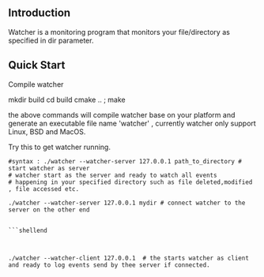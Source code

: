 Introduction
---------------
 Watcher is a monitoring program that monitors your file/directory as specified in dir parameter.

Quick Start
---------------

Compile watcher

mkdir build
cd build
cmake .. ; make 

the above commands will compile watcher base on your platform and generate an executable file name 'watcher' , currently watcher only support Linux, BSD and MacOS.

Try this to get watcher running.

```shell
#syntax : ./watcher --watcher-server 127.0.0.1 path_to_directory # start watcher as server
# watcher start as the server and ready to watch all events
# happening in your specified directory such as file deleted,modified , file accessed etc.

./watcher --watcher-server 127.0.0.1 mydir # connect watcher to the server on the other end


```shellend



./watcher --watcher-client 127.0.0.1  # the starts watcher as client and ready to log events send by thee server if connected.


